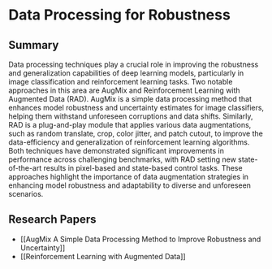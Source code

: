 # Data Processing for Robustness

## Summary
 Data processing techniques play a crucial role in improving the robustness and generalization capabilities of deep learning models, particularly in image classification and reinforcement learning tasks. Two notable approaches in this area are AugMix and Reinforcement Learning with Augmented Data (RAD). AugMix is a simple data processing method that enhances model robustness and uncertainty estimates for image classifiers, helping them withstand unforeseen corruptions and data shifts. Similarly, RAD is a plug-and-play module that applies various data augmentations, such as random translate, crop, color jitter, and patch cutout, to improve the data-efficiency and generalization of reinforcement learning algorithms. Both techniques have demonstrated significant improvements in performance across challenging benchmarks, with RAD setting new state-of-the-art results in pixel-based and state-based control tasks. These approaches highlight the importance of data augmentation strategies in enhancing model robustness and adaptability to diverse and unforeseen scenarios.
## Research Papers

- [[AugMix A Simple Data Processing Method to Improve Robustness and Uncertainty]]
- [[Reinforcement Learning with Augmented Data]]
